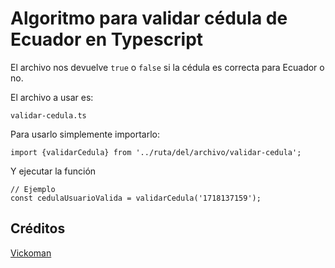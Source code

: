# Algoritmo para validar cédula de Ecuador en Typescript
El archivo nos devuelve `true` o `false` si la cédula es correcta para Ecuador o no.

El archivo a usar es: 

```
validar-cedula.ts
```

Para usarlo simplemente importarlo:

```
import {validarCedula} from '../ruta/del/archivo/validar-cedula';
```

Y ejecutar la función


```
// Ejemplo 
const cedulaUsuarioValida = validarCedula('1718137159');
```


## Créditos

[Vickoman](https://gist.github.com/vickoman)
